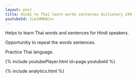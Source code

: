 ```yaml
---
layout: post
title: Hindi to Thai learn words sentences dictionary 249 
youtubeId: 1LmJmMDACnc
---
```

 
 
Helps to learn Thai words and sentences for Hindi speakers.

Opportunitiy to repeat the words sentences. 

Practice Thai language. 
 
{% include youtubePlayer.html id=page.youtubeId %}
 
 
{% include analytics.html %}